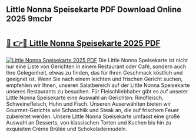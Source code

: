 ## Little Nonna Speisekarte PDF Download Online 2025 9mcbr

# <h2><a href="http://gc7dzb.nevu.top/?p=Little+Nonna+Speisekarte">🔗 👉🔴 Little Nonna Speisekarte 2025 PDF</a></h2>

[![Little Nonna Speisekarte 2025 PDF](https://i.imgur.com/dBaPXMq.png)](http://gc7dzb.nevu.top/?p=Little+Nonna+Speisekarte)
Die Little Nonna Speisekarte ist nicht nur eine Liste von Gerichten in einem Restaurant oder Café, sondern auch Ihre Gelegenheit, etwas zu finden, das für Ihren Geschmack köstlich und geeignet ist. Wenn Sie nach einem leichten und frischen Gericht suchen, empfehlen wir Ihnen, unseren Salatbereich auf der Little Nonna Speisekarte unseres Restaurants zu besuchen. Für Fleischliebhaber gibt es auf unserer Little Nonna Speisekarte eine Auswahl an Gerichten: Rindfleisch, Schweinefleisch, Huhn und Fisch. Unseren Auserwählten bieten wir Gourmet-Gerichte wie Schaschlik und Steak an, die auf frischem Feuer zubereitet werden. Unsere Little Nonna Speisekarte umfasst eine große Auswahl an Desserts, von klassischen Torten und Kuchen bis hin zu exquisiten Crème Brûlée und Schokoladennudeln.
